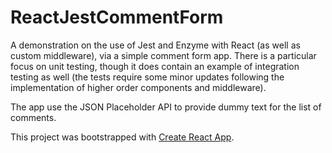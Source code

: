 # ReactJestCommentForm

A demonstration on the use of Jest and Enzyme with React (as well as custom middleware), via a simple comment form app. There is a particular focus on unit testing, though it does contain an example of integration testing as well (the tests require some minor updates following the implementation of higher order components and middleware).

The app use the JSON Placeholder API to provide dummy text for the list of comments.

This project was bootstrapped with [Create React App](https://github.com/facebookincubator/create-react-app).